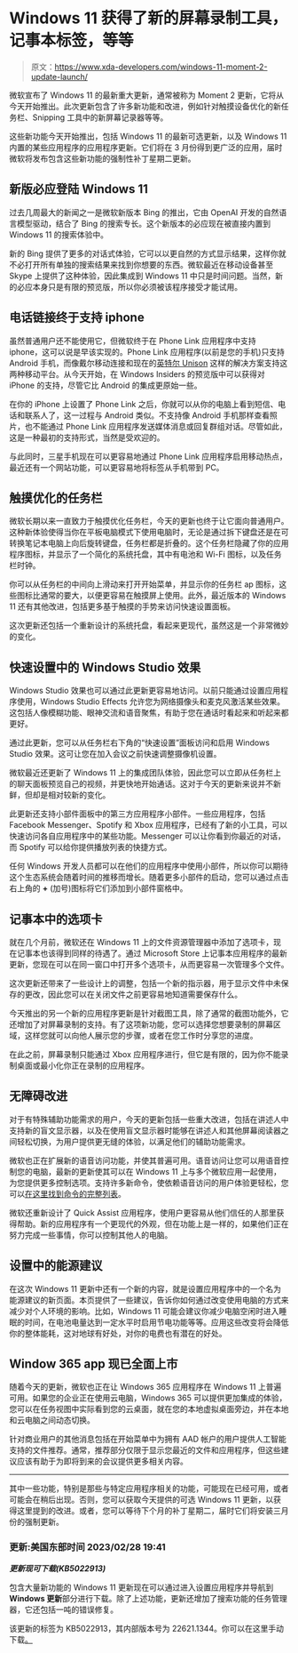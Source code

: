 # Windows 11 获得了新的屏幕录制工具，记事本标签，等等

> 原文：<https://www.xda-developers.com/windows-11-moment-2-update-launch/>

微软宣布了 Windows 11 的最新重大更新，通常被称为 Moment 2 更新，它将从今天开始推出。此次更新包含了许多新功能和改进，例如针对触摸设备优化的新任务栏、Snipping 工具中的新屏幕记录器等等。

这些新功能今天开始推出，包括 Windows 11 的最新可选更新，以及 Windows 11 内置的某些应用程序的应用程序更新。它们将在 3 月份得到更广泛的应用，届时微软将发布包含这些新功能的强制性补丁星期二更新。

## 新版必应登陆 Windows 11

过去几周最大的新闻之一是微软新版本 Bing 的推出，它由 OpenAI 开发的自然语言模型驱动，结合了 Bing 的搜索专长。这个新版本的必应现在被直接内置到 Windows 11 的搜索体验中。

新的 Bing 提供了更多的对话式体验，它可以以更自然的方式显示结果，这样你就不必打开所有单独的搜索结果来找到你想要的东西。微软最近在移动设备甚至 Skype 上提供了这种体验，因此集成到 Windows 11 中只是时间问题。当然，新的必应本身只是有限的预览版，所以你必须被该程序接受才能试用。

## 电话链接终于支持 iphone

虽然普通用户还不能使用它，但微软终于在 Phone Link 应用程序中支持 iphone，这可以说是早该实现的。Phone Link 应用程序(以前是您的手机)只支持 Android 手机，而像戴尔移动连接和现在的[英特尔 Unison](https://www.xda-developers.com/intel-unison/) 这样的解决方案支持这两种移动平台。从今天开始，在 Windows Insiders 的预览版中可以获得对 iPhone 的支持，尽管它比 Android 的集成更原始一些。

在你的 iPhone 上设置了 Phone Link 之后，你就可以从你的电脑上看到短信、电话和联系人了，这一过程与 Android 类似。不支持像 Android 手机那样查看照片，也不能通过 Phone Link 应用程序发送媒体消息或回复群组对话。尽管如此，这是一种最初的支持形式，当然是受欢迎的。

与此同时，三星手机现在可以更容易地通过 Phone Link 应用程序启用移动热点，最近还有一个网站功能，可以更容易地将标签从手机带到 PC。

## 触摸优化的任务栏

微软长期以来一直致力于触摸优化任务栏，今天的更新也终于让它面向普通用户。这种新体验使得当你在平板电脑模式下使用电脑时，无论是通过拆下键盘还是在可转换笔记本电脑上向后旋转键盘，任务栏都是折叠的。这个任务栏隐藏了你的应用程序图标，并显示了一个简化的系统托盘，其中有电池和 Wi-Fi 图标，以及任务栏时钟。

你可以从任务栏的中间向上滑动来打开开始菜单，并显示你的任务栏 ap 图标，这些图标比通常的要大，以便更容易在触摸屏上使用。此外，最近版本的 Windows 11 还有其他改进，包括更多基于触摸的手势来访问快速设置面板。

这次更新还包括一个重新设计的系统托盘，看起来更现代，虽然这是一个非常微妙的变化。

## 快速设置中的 Windows Studio 效果

Windows Studio 效果也可以通过此更新更容易地访问。以前只能通过设置应用程序使用，Windows Studio Effects 允许您为网络摄像头和麦克风激活某些效果。这包括人像模糊功能、眼神交流和语音聚焦，有助于您在通话时看起来和听起来都更好。

通过此更新，您可以从任务栏右下角的“快速设置”面板访问和启用 Windows Studio 效果。这可让您在加入会议之前快速调整摄像机设置。

微软最近还更新了 Windows 11 上的集成团队体验，因此您可以立即从任务栏上的聊天面板预览自己的视频，并更快地开始通话。这对于今天的更新来说并不新鲜，但却是相对较新的变化。

此更新还支持小部件面板中的第三方应用程序小部件。一些应用程序，包括 Facebook Messenger、Spotify 和 Xbox 应用程序，已经有了新的小工具，可以快速访问各自应用程序中的某些功能。Messenger 可以让你看到你最近的对话，而 Spotify 可以给你提供播放列表的快捷方式。

任何 Windows 开发人员都可以在他们的应用程序中使用小部件，所以你可以期待这个生态系统会随着时间的推移而增长。随着更多小部件的启动，您可以通过点击右上角的 **+** (加号)图标将它们添加到小部件窗格中。

## 记事本中的选项卡

就在几个月前，微软还在 Windows 11 上的文件资源管理器中添加了选项卡，现在记事本也该得到同样的待遇了。通过 Microsoft Store 上记事本应用程序的最新更新，您现在可以在同一窗口中打开多个选项卡，从而更容易一次管理多个文件。

这次更新还带来了一些设计上的调整，包括一个新的指示器，用于显示文件中未保存的更改，因此您可以在关闭文件之前更容易地知道需要保存什么。

今天推出的另一个新的应用程序更新是针对截图工具，除了通常的截图功能外，它还增加了对屏幕录制的支持。有了这项新功能，您可以选择您想要录制的屏幕区域，这样您就可以向他人展示您的步骤，或者在您工作时分享您的进度。

在此之前，屏幕录制只能通过 Xbox 应用程序进行，但它是有限的，因为你不能录制桌面或最小化你正在录制的应用程序。

## 无障碍改进

对于有特殊辅助功能需求的用户，今天的更新包括一些重大改进，包括在讲述人中支持新的盲文显示器，以及在使用盲文显示器时能够在讲述人和其他屏幕阅读器之间轻松切换，为用户提供更无缝的体验，以满足他们的辅助功能需求。

微软也正在扩展新的语音访问功能，并使其普遍可用。语音访问让您可以用语音控制您的电脑，最新的更新使其可以在 Windows 11 上与多个微软应用一起使用，为您提供更多控制选项。支持许多新命令，使依赖语音访问的用户体验更轻松，您可以[在这里找到命令的完整列表](https://support.microsoft.com/en-us/topic/use-voice-access-to-control-your-pc-author-text-with-your-voice-4dcd23ee-f1b9-4fd1-bacc-862ab611f55d)。

微软还重新设计了 Quick Assist 应用程序，使用户更容易从他们信任的人那里获得帮助。新的应用程序有一个更现代的外观，但在功能上是一样的，如果他们正在努力完成一些事情，你可以控制其他人的电脑。

## 设置中的能源建议

在这次 Windows 11 更新中还有一个新的内容，就是设置应用程序中的一个名为能源建议的新页面。本页提供了一些建议，告诉你如何通过改变使用电脑的方式来减少对个人环境的影响。比如，Windows 11 可能会建议你减少电脑空闲时进入睡眠的时间，在电池电量达到一定水平时启用节电功能等等。应用这些改变将会降低你的整体能耗，这对地球有好处，对你的电费也有潜在的好处。

## Window 365 app 现已全面上市

随着今天的更新，微软也正在让 Windows 365 应用程序在 Windows 11 上普遍可用。如果您的企业正在使用云电脑，Windows 365 可以提供更加集成的体验，您可以在任务视图中实际看到您的云桌面，就在您的本地虚拟桌面旁边，并在本地和云电脑之间动态切换。

针对商业用户的其他消息包括在开始菜单中为拥有 AAD 帐户的用户提供人工智能支持的文件推荐。通常，推荐部分仅限于显示您最近的文件和应用程序，但这些建议应该有助于为即将到来的会议提供更多相关内容。

* * *

其中一些功能，特别是那些与特定应用程序相关的功能，可能现在已经可用，或者可能会在稍后出现。否则，您可以获取今天提供的可选 Windows 11 更新，以获得这里提到的改进。或者，您可以等待下个月的补丁星期二，届时它们将安装三月份的强制更新。

### 更新:美国东部时间 2023/02/28 19:41

***更新现可下载(KB5022913)***

包含大量新功能的 Windows 11 更新现在可以通过进入设置应用程序并导航到 **Windows 更新**部分进行下载。除了上述功能，更新还增加了搜索功能的任务管理器，它还包括一吨的错误修复。

该更新的标签为 KB5022913，其内部版本号为 22621.1344。你可以在这里手动下载[。](https://www.catalog.update.microsoft.com/Search.aspx?q=KB5022913)